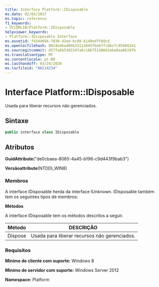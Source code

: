 ```yaml
---
title: Interface Platform::IDisposable
ms.date: 02/03/2017
ms.topic: reference
f1_keywords:
- VCCORLIB/Platform::IDisposable
helpviewer_keywords:
- Platform::IDisposable Interface
ms.assetid: f4344056-7030-42ed-bc98-b140edffddcd
ms.openlocfilehash: 0024edbad0bb3311a0497be67fc8bcfc954602e1
ms.sourcegitcommit: 857fa6b530224fa6c18675138043aba9aa0619fb
ms.translationtype: MT
ms.contentlocale: pt-BR
ms.lasthandoff: 03/24/2020
ms.locfileid: "80214234"
---
```

# <a name="platformidisposable-interface"></a>Interface Platform::IDisposable

Usada para liberar recursos não gerenciados.

## <a name="syntax"></a>Sintaxe

```cpp
public interface class IDisposable
```

## <a name="attributes"></a>Atributos

**GuidAttribute**("de0cbaea-8065-4a45-b196-c9d443f9bab3")

**Versãoattribute**(NTDDI_WIN8)

### <a name="members"></a>Membros

A interface IDisposable herda da interface IUnknown. IDisposable também tem os seguintes tipos de membros:

**Métodos**

A interface IDisposable tem os métodos descritos a seguir.

|Método|DESCRIÇÃO|
|------------|-----------------|
|Dispose|Usada para liberar recursos não gerenciados.|

### <a name="requirements"></a>Requisitos

**Mínimo de cliente com suporte:** Windows 8

**Mínimo de servidor com suporte:** Windows Server 2012

**Namespace:** Platform
